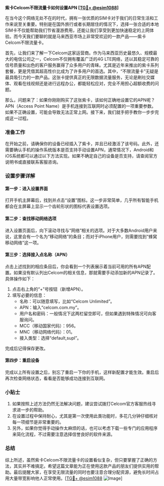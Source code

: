 **紫卡Celcom不限流量卡如何设置APN [[TG💪+ @esim1088](https://t.me/s/esim1088)]**

在当今这个网络无处不在的时代，拥有一张优质的SIM卡对于我们的日常生活和工作来说至关重要。特别是在国外旅行或者长期居住的情况下，选择一张合适的本地SIM卡不仅能帮助我们节省漫游费用，还能让我们享受到更加快速稳定的上网体验。而今天我们要聊的就是马来西亚市场上非常受欢迎的一款产品——紫卡Celcom不限流量卡。

首先，让我们来了解一下Celcom这家运营商。作为马来西亚历史最悠久、规模最大的电信公司之一，Celcom不仅拥有覆盖广泛的4G LTE网络，还以其稳定可靠的信号质量和出色的客户服务赢得了众多用户的青睐。尤其是近年来推出的紫卡系列套餐，更是凭借其超高性价比成为了许多用户的首选。其中，“不限流量卡”无疑是最具吸引力的一款产品。这张卡提供真正的无限数据流量服务，无论是刷社交媒体、观看在线视频还是进行远程办公，都能轻松应对，完全不用担心超额收费的问题。

那么，问题来了：如果你刚刚购买了这张紫卡，该如何正确地设置它的APN呢？APN（Access Point Name）是手机连接到互联网时必须配置的一项重要参数。如果不正确设置，可能会导致无法正常上网。接下来，我们就手把手教你一步步完成这一过程。

### 准备工作

在开始之前，请确保你的设备已经插入了紫卡，并且已经激活了该号码。此外，还需要确认手机的操作系统版本是否支持手动设置APN，通常情况下，Android和iOS系统都可以通过以下方法实现。如果不确定自己的设备是否支持，请查阅官方说明书或直接联系客服咨询。

### 设置步骤详解

#### 第一步：进入设置界面

打开手机主屏幕后，找到并点击“设置”图标。这一步非常简单，几乎所有智能手机都会在主屏幕上显示一个齿轮形状的图标代表设置选项。

#### 第二步：查找移动网络选项

进入设置页面后，向下滚动寻找与“网络”相关的选项。对于大多数Android用户来说，这里会有一个名为“移动网络”的条目；而对于iPhone用户，则需要找到“蜂窝移动网络”这一项。

#### 第三步：选择接入点名称（APN）

点击上述找到的相应条目后，你会看到一个列表展示着当前可用的所有APN配置。如果没有默认列出Celcom的相关信息，那就需要手动添加新的APN记录了。具体操作如下：

1. 点击右上角的“+”号按钮（新增APN）。
2. 填写必要的信息：
   - 名称：可以随意填写，比如“Celcom Unlimited”。
   - APN：输入“celcom.com.my”。
   - 用户名和密码：一般情况下这两栏留空即可，但如果遇到特殊情况可向客服询问。
   - MCC（移动国家代码）：956。
   - MNC（移动网络代码）：01。
   - 接入类型：选择“default,supl”。

完成后记得保存更改。

#### 第四步：重启设备

完成以上所有设置之后，别忘了重启一下你的手机，这样新配置才能生效。重启后再次检查网络状态，看看是否能够成功连接到互联网。

### 小贴士

1. 如果按照上述方法仍然无法解决问题，建议尝试拨打Celcom官方客服热线寻求进一步的帮助。
2. 在设置过程中保持耐心，尤其是第一次使用此类功能时，多花几分钟仔细核对每一项细节是非常重要的。
3. 另外，如果你觉得手动操作太麻烦的话，也可以考虑下载一些专门的应用程序来简化流程，不过需要注意选择信誉良好的软件来源。

### 总结

综上所述，虽然紫卡Celcom不限流量卡的设置看似复杂，但只要掌握了正确的方法，其实并不难搞定。希望这篇文章能为正在使用这款产品的朋友们提供实用的帮助。最后提醒大家，在享受无限流量的同时也要注意合理分配资源，避免长时间占用大量带宽影响他人正常使用。[[TG💪+ @esim1088](https://t.me/s/esim1088) ![Image](https://i.postimg.cc/4NQfJmqS/Snipaste-2025-05-13-00-14-12.png)]